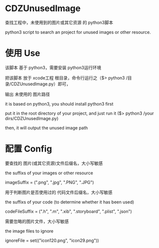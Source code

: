 CDZUnusedImage
==============

查找工程中，未使用到的图片或其它资源 的 python3脚本

python3 script to search an project for unused images or other resource. 

使用 Use
==============

该脚本 基于 python3，需要安装 python3运行环境

把该脚本 放于 xcode工程 根目录，命令行运行之（$> python3 /目录/CDZUnusedImage.py）即可，

输出 未使用的 图片路径


it is based on python3, you should install python3 first

put it in the root directory of your project, and just run it ($> python3 /your dirs/CDZUnusedImage.py)

then, it will output the unused image path 

配置 Config
==============
要查找的 图片(或其它资源)文件后缀名，大小写敏感

the suffixs of your images or other resource

imageSuffix = (".png", ".jpg", ".PNG", ".JPG")

 

用于判断图片是否使用过的 代码文件后缀名，大小写敏感

the suffixs of your code (to determine whether it has been used)

codeFileSuffix = (".h", ".m", ".xib", ".storyboard", ".plist", ".json")

 

需要忽略的图片文件，大小写敏感

the image files to ignore

ignoreFile = set(("icon120.png", "icon29.png"))

